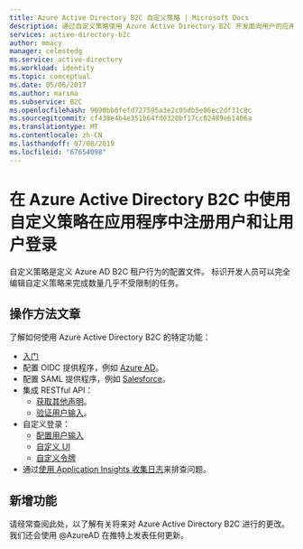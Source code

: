 ```yaml
---
title: Azure Active Directory B2C 自定义策略 | Microsoft Docs
description: 通过自定义策略使用 Azure Active Directory B2C 开发面向用户的应用程序。
services: active-directory-b2c
author: mmacy
manager: celestedg
ms.service: active-directory
ms.workload: identity
ms.topic: conceptual
ms.date: 05/06/2017
ms.author: marsma
ms.subservice: B2C
ms.openlocfilehash: 9090bb6fefd727595a3e2c05db5e86ec2df31c8c
ms.sourcegitcommit: cf438e4b4e351b64fd0320bf17cc02489e61406a
ms.translationtype: MT
ms.contentlocale: zh-CN
ms.lasthandoff: 07/08/2019
ms.locfileid: "67654098"
---
```

# <a name="sign-up-and-sign-in-consumers-in-your-applications-using-custom-policies-in-azure-active-directory-b2c"></a>在 Azure Active Directory B2C 中使用自定义策略在应用程序中注册用户和让用户登录

自定义策略是定义 Azure AD B2C 租户行为的配置文件。 标识开发人员可以完全编辑自定义策略来完成数量几乎不受限制的任务。

## <a name="how-to-articles"></a>操作方法文章
了解如何使用 Azure Active Directory B2C 的特定功能：

* [入门](active-directory-b2c-overview-custom.md)
* 配置 OIDC 提供程序，例如 [Azure AD](active-directory-b2c-setup-aad-custom.md)。
* 配置 SAML 提供程序，例如 [Salesforce](active-directory-b2c-setup-sf-app-custom.md)。
* 集成 RESTful API：
    * [获取其他声明](active-directory-b2c-rest-api-step-custom.md)。
    * [验证用户输入](active-directory-b2c-rest-api-validation-custom.md)。
* 自定义登录：
    * [配置用户输入](active-directory-b2c-configure-signup-self-asserted-custom.md)
    * [自定义 UI](active-directory-b2c-ui-customization-custom.md)
    * [自定义令牌](active-directory-b2c-reference-manage-sso-and-token-configuration.md)
* 通过[使用 Application Insights 收集日志](active-directory-b2c-troubleshoot-custom.md)来排查问题。

## <a name="whats-new"></a>新增功能
请经常查阅此处，以了解有关将来对 Azure Active Directory B2C 进行的更改。 我们还会使用 @AzureAD 在推特上发表任何更新。




